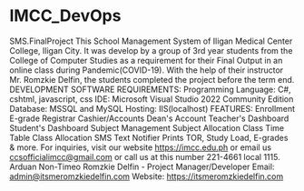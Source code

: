 # IMCC_DevOps
SMS.FinalProject This School Management System of Iligan Medical Center College, Iligan City. It was develop by a group of 3rd year students from the College of Computer Studies as a requirement for their Final Output in an online class during Pandemic(COVID-19).  With the help of their instructor Mr. Romzkie Delfin, the students completed the project before the term end.  DEVELOPMENT SOFTWARE REQUIREMENTS:  Programming Language: C#, cshtml, javascript, css IDE: Microsoft Visual Studio 2022 Community Edition Database: MSSQL and MySQL Hosting: IIS(localhost) FEATURES:  Enrollment E-grade Registrar Cashier/Accounts Dean's Account Teacher's Dashboard Student's Dashboard Subject Management Subject Allocation Class Time Table Class Allocation SMS Text Notifier Prints TOR, Study Load, E-grades &amp; more. For inquiries, visit our website https://imcc.edu.ph or email us ccsofficialimcc@gmail.com or call us at this number 221-4661 local 1115.  Arduan Non-Timeo  Romzkie Delfin - Project Manager/Developer Email: admin@itsmeromzkiedelfin.com Website: https://itsmeromzkiedelfin.com
